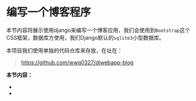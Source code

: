 编写一个博客程序
====

本节内容将展示使用django来编写一个博客应用，我们会使用到`Bootstrap`这个CSS框架，数据库方使用，我们Django默认的`sqlite3`小型数据库。

本项目我们使用单独的代码仓库来存放，在址在：

> <https://github.com/wwq0327/djwebapp-blog>

**本节内容：**

-
-


